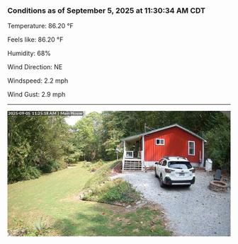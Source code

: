 ### Conditions as of September 5, 2025 at 11:30:34 AM CDT 

Temperature: 86.20 &deg;F

Feels like: 86.20 &deg;F

Humidity: 68%

Wind Direction: NE

Windspeed: 2.2 mph

Wind Gust: 2.9 mph

---

<img src="./images/latest.jpeg"/>

